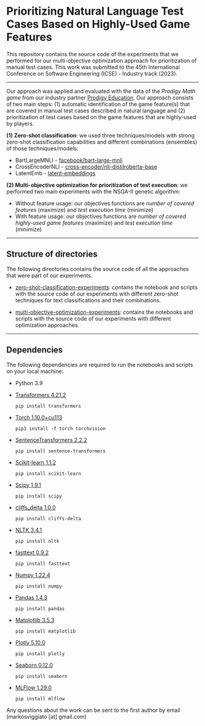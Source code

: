 # Prioritizing Natural Language Test Cases Based on Highly-Used Game Features

This repository contains the source code of the experiments that we performed for our multi-objective optimization approach for prioritization of manual test cases. This work was submitted to the 45th International Conference on Software Engineering (ICSE) - Industry track (2023). 


---


Our approach was applied and evaluated with the data of the *Prodigy Math game* from our industry partner [Prodigy Education](https://www.prodigygame.com/main-en/). Our approach consists of two main steps: (1) automatic identification of the game feature(s) that are covered in manual test cases described in natural language and (2) prioritization of test cases based on the game features that are highly-used by players.

**(1) Zero-shot classification**: we used three techniques/models with strong zero-shot classification capabilities and different combinations (ensembles) of those techniques/models:

* BartLargeMNLI - [facebook/bart-large-mnli](https://huggingface.co/facebook/bart-large-mnli)
* CrossEncoderNLI - [cross-encoder/nli-distilroberta-base](https://huggingface.co/cross-encoder/nli-distilroberta-base)
* LatentEmb - [latent-embeddings](https://joeddav.github.io/blog/2020/05/29/ZSL.html)

**(2) Multi-objective optimization for prioritization of test execution**: we performed two main experiments with the NSGA-II genetic algorithm:

* Without feature usage: our objectives functions are *number of covered features* (maximize) and *test execution time* (minimize)
* With feature usage: our objectives functions are *number of covered highly-used game features* (maximize) and *test execution time* (minimize)


---


## Structure of directories
 
 The following directories contains the source code of all the approaches that were part of our experiments. 

 - [zero-shot-classification-experiments](/zero-shot-classification-experiments/): contains the notebook and scripts with the source code of our experiments with different zero-shot techniques for text classifications and their combinations.
 
 - [multi-objective-optimization-experiments](/multi-objective-optimization-experiments/): contains the notebooks and scripts with the source code of our experiments with different optimization approaches.
 
 
---


## Dependencies

The following dependencies are required to run the notebooks and scripts on your local machine:

- Python 3.9


 - [Transformers 4.21.2](https://huggingface.co/transformers/)

    `
    pip install transformers
    `


 - [Torch 1.10.0+cu113](https://pytorch.org/)

    `
    pip3 install -f torch torchvision
    `
    
    
 - [SentenceTransformers 2.2.2](https://www.sbert.net/)

    `
    pip install sentence-transformers
    `
    
    
 - [Scikit-learn 1.1.2](https://scikit-learn.org/stable/)

    `
    pip install scikit-learn
    `
    

 - [Scipy 1.9.1](https://scipy.org/)

    `
    pip install scipy
    `


- [cliffs_delta 1.0.0](https://github.com/neilernst/cliffsDelta)

    `
    pip install cliffs-delta
    `
    

 - [NLTK 3.4.1](https://www.nltk.org/)

    `
    pip install nltk
    `


 - [fasttext 0.9.2](https://fasttext.cc/)

    `
    pip install fasttext
    `
    
    
 - [Numpy 1.22.4](https://numpy.org/)

    `
    pip install numpy
    `


 - [Pandas 1.4.3](https://pandas.pydata.org/)
 
    `
    pip install pandas
    `


 - [Matplotlib 3.5.3](https://matplotlib.org/)

    `
    pip install matplotlib
    `


 - [Plotly 5.10.0](https://plotly.com/)

    `
    pip install plotly
    `


 - [Seaborn 0.12.0](https://seaborn.pydata.org/index.html)

    `
    pip install seaborn
    `
    
    
- [MLFlow 1.29.0](https://mlflow.org/)

    `
    pip install mlflow
    `

Any questions about the work can be sent to the first author by email (markosviggiato [at] gmail.com)
